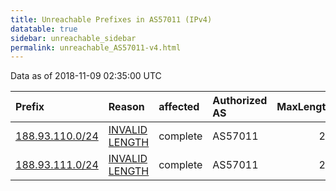 ```yaml
---
title: Unreachable Prefixes in AS57011 (IPv4)
datatable: true
sidebar: unreachable_sidebar
permalink: unreachable_AS57011-v4.html
---
```


Data as of 2018-11-09 02:35:00 UTC


<div class="datatable-begin"></div>

| Prefix                                                   | Reason                                                                                                    | affected   | Authorized AS   |   MaxLength | Anchor                                         |   unreachable /24s |
|:---------------------------------------------------------|:----------------------------------------------------------------------------------------------------------|:-----------|:----------------|------------:|:-----------------------------------------------|-------------------:|
| [188.93.110.0/24](https://stat.ripe.net/188.93.110.0/24) | [INVALID LENGTH](https://rpki-validator.ripe.net/announcement-preview?asn=AS57011&prefix=188.93.110.0/24) | complete   | AS57011         |          23 | [RIPE](unreachable_RIPE_NCC_RPKI_Root-v4.html) |                  1 |
| [188.93.111.0/24](https://stat.ripe.net/188.93.111.0/24) | [INVALID LENGTH](https://rpki-validator.ripe.net/announcement-preview?asn=AS57011&prefix=188.93.111.0/24) | complete   | AS57011         |          23 | [RIPE](unreachable_RIPE_NCC_RPKI_Root-v4.html) |                  1 |

<div class="datatable-end"></div>